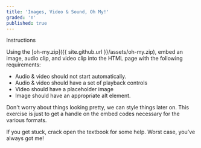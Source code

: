 ```yaml
---
title: 'Images, Video & Sound, Oh My!'
graded: 'n'
published: true
---
```


Instructions

Using the [oh-my.zip]({{ site.github.url }}/assets/oh-my.zip), embed an image, audio clip, and video clip into the HTML page with the following requirements:

- Audio & video should not start automatically.
- Audio & video should have a set of playback controls
- Video should have a placeholder image
- Image should have an appropriate alt element.

Don't worry about things looking pretty, we can style things later on. This exercise is just to get a handle on the embed codes necessary for the various formats.

If you get stuck, crack open the textbook for some help. Worst case, you’ve always got me!


